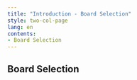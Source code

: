 ```yaml
---
title: "Introduction - Board Selection"
style: two-col-page
lang: en
contents:
- Board Selection
---
```


## Board Selection



